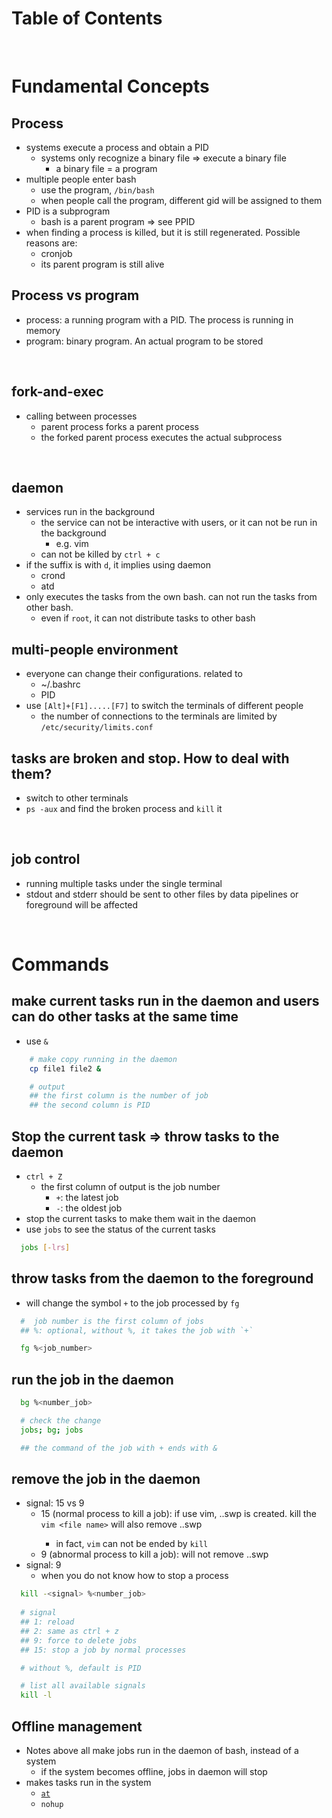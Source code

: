 <!-- omit in toc -->
# Table of Contents

<br />

# Fundamental Concepts
## Process
* systems execute a process and obtain a PID
  * systems only recognize a binary file => execute a binary file
    * a binary file = a program
* multiple people enter bash 
  * use the program, `/bin/bash`
  * when people call the program, different gid will be assigned to them
* PID is a subprogram
  * bash is a parent program => see PPID
* when finding a process is killed, but it is still regenerated. Possible reasons are:
  * cronjob
  * its parent program is still alive
## Process vs program
  * process: a running program with a PID. The process is running in memory
  * program: binary program. An actual program to be stored 

<br />

## fork-and-exec
* calling between processes
  * parent process forks a parent process 
  * the forked parent process executes the actual subprocess

<br />


## daemon 
* services run in the background
  * the service can not be interactive with users, or it can not be run in the background
    * e.g. vim
  * can not be killed by `ctrl + c`
* if the suffix is with `d`, it implies using daemon
  * crond
  * atd
* only executes the tasks from the own bash. can not run the tasks from other bash.
  * even if `root`, it can not distribute tasks to other bash

## multi-people environment
* everyone can change their configurations. related to 
  *  ~/.bashrc
  *  PID
* use `[Alt]+[F1].....[F7]` to switch the terminals of different people
  * the number of connections to the terminals are limited by `/etc/security/limits.conf`

## tasks are broken and stop. How to deal with them?
* switch to other terminals
* `ps -aux` and find the broken process and `kill` it


<br />

## job control
* running multiple tasks under the single terminal
* stdout and stderr should be sent to other files by data pipelines or foreground will be affected

<br />

# Commands 

## make current tasks run in the daemon and users can do other tasks at the same time
* use `&`
```bash
    # make copy running in the daemon
    cp file1 file2 &

    # output
    ## the first column is the number of job
    ## the second column is PID

```

## Stop the current task => throw tasks to the daemon 
* `ctrl + Z`
  * the first column of output is the job number
    * `+`: the latest job
    * `-`: the oldest job
* stop the current tasks to make them wait in the daemon
* use `jobs` to see the status of the current tasks

```bash
  jobs [-lrs]

```


## throw tasks from the daemon to the foreground
* will change the symbol `+` to the job processed by `fg`


```bash
  #  job number is the first column of jobs
  ## %: optional, without %, it takes the job with `+`

  fg %<job_number>

```

## run the job in the daemon

```bash
  bg %<number_job>

  # check the change
  jobs; bg; jobs

  ## the command of the job with + ends with & 
```

## remove the job in the daemon
* signal: 15 vs 9
  * 15 (normal process to kill a job): if use vim, .<file name>.swp is created. kill the `vim <file name>` will also remove .<file name>.swp
    * in fact, `vim` can not be ended by `kill`
  * 9 (abnormal process to kill a job): will not remove .<file name>.swp
* signal: 9
  * when you do not know how to stop a process

```bash
  kill -<signal> %<number_job>
  
  # signal
  ## 1: reload
  ## 2: same as ctrl + z
  ## 9: force to delete jobs
  ## 15: stop a job by normal processes

  # without %, default is PID

  # list all available signals
  kill -l

```

## Offline management
* Notes above all make jobs run in the daemon of bash, instead of a system
  * if the system becomes offline, jobs in daemon will stop
* makes tasks run in the system
  * [`at`](/Linux_Commands/crontab/README.md)
  * `nohup` 
